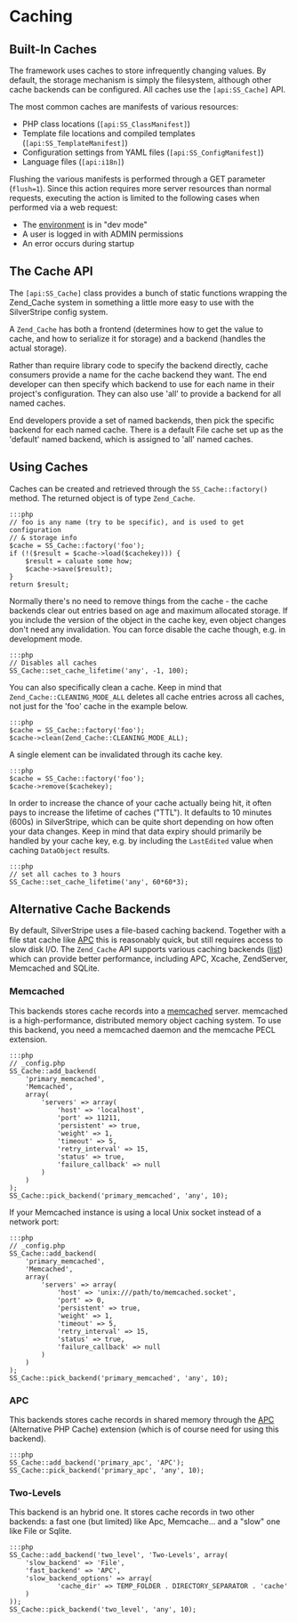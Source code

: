 # Caching

## Built-In Caches

The framework uses caches to store infrequently changing values.
By default, the storage mechanism is simply the filesystem, although
other cache backends can be configured. All caches use the `[api:SS_Cache]` API.

The most common caches are manifests of various resources: 

 * PHP class locations (`[api:SS_ClassManifest]`)
 * Template file locations and compiled templates (`[api:SS_TemplateManifest]`)
 * Configuration settings from YAML files (`[api:SS_ConfigManifest]`)
 * Language files (`[api:i18n]`)

Flushing the various manifests is performed through a GET
parameter (`flush=1`). Since this action requires more server resources than normal requests,
executing the action is limited to the following cases when performed via a web request:

 * The [environment](/topics/environment-management) is in "dev mode"
 * A user is logged in with ADMIN permissions
 * An error occurs during startup

## The Cache API

The `[api:SS_Cache]` class provides a bunch of static functions wrapping the Zend_Cache system 
in something a little more easy to use with the SilverStripe config system.

A `Zend_Cache` has both a frontend (determines how to get the value to cache, 
and how to serialize it for storage) and a backend (handles the actual 
storage).

Rather than require library code to specify the backend directly, cache 
consumers provide a name for the cache backend they want. The end developer 
can then specify which backend to use for each name in their project's
configuration. They can also use 'all' to provide a backend for all named 
caches.

End developers provide a set of named backends, then pick the specific 
backend for each named cache. There is a default File cache set up as the 
'default' named backend, which is assigned to 'all' named caches.

## Using Caches

Caches can be created and retrieved through the `SS_Cache::factory()` method.
The returned object is of type `Zend_Cache`.

	:::php
	// foo is any name (try to be specific), and is used to get configuration 
	// & storage info
	$cache = SS_Cache::factory('foo'); 
	if (!($result = $cache->load($cachekey))) {
		$result = caluate some how;
		$cache->save($result);
	}
	return $result;

Normally there's no need to remove things from the cache - the cache 
backends clear out entries based on age and maximum allocated storage. If you 
include the version of the object in the cache key, even object changes 
don't need any invalidation. You can force disable the cache though,
e.g. in development mode.

	:::php
	// Disables all caches
	SS_Cache::set_cache_lifetime('any', -1, 100);

You can also specifically clean a cache.
Keep in mind that `Zend_Cache::CLEANING_MODE_ALL` deletes all cache
entries across all caches, not just for the 'foo' cache in the example below.

	:::php
	$cache = SS_Cache::factory('foo'); 
	$cache->clean(Zend_Cache::CLEANING_MODE_ALL);

A single element can be invalidated through its cache key.

	:::php
	$cache = SS_Cache::factory('foo');  
	$cache->remove($cachekey);

In order to increase the chance of your cache actually being hit,
it often pays to increase the lifetime of caches ("TTL").
It defaults to 10 minutes (600s) in SilverStripe, which can be
quite short depending on how often your data changes.
Keep in mind that data expiry should primarily be handled by your cache key,
e.g. by including the `LastEdited` value when caching `DataObject` results.

	:::php
	// set all caches to 3 hours
	SS_Cache::set_cache_lifetime('any', 60*60*3);

## Alternative Cache Backends

By default, SilverStripe uses a file-based caching backend.
Together with a file stat cache like [APC](http://us2.php.net/manual/en/book.apc.php) 
this is reasonably quick, but still requires access to slow disk I/O.
The `Zend_Cache` API supports various caching backends ([list](http://framework.zend.com/manual/1.12/en/zend.cache.backends.html))
which can provide better performance, including APC, Xcache, ZendServer, Memcached and SQLite.

### Memcached

This backends stores cache records into a [memcached](http://www.danga.com/memcached/) 
server. memcached is a high-performance, distributed memory object caching system. 
To use this backend, you need a memcached daemon and the memcache PECL extension.

 	:::php
	// _config.php 
	SS_Cache::add_backend(
		'primary_memcached',
		'Memcached',
		array(
		  	'servers' => array(
		  		'host' => 'localhost',
				'port' => 11211,
				'persistent' => true,
				'weight' => 1,
				'timeout' => 5,
				'retry_interval' => 15,
				'status' => true,
				'failure_callback' => null
			)
		)
	);
	SS_Cache::pick_backend('primary_memcached', 'any', 10);

If your Memcached instance is using a local Unix socket instead of a network port:

 	:::php
	// _config.php 
	SS_Cache::add_backend(
		'primary_memcached',
		'Memcached',
		array(
		  	'servers' => array(
				'host' => 'unix:///path/to/memcached.socket',
				'port' => 0,
				'persistent' => true,
				'weight' => 1,
				'timeout' => 5,
				'retry_interval' => 15,
				'status' => true,
				'failure_callback' => null
			)
		)
	);
	SS_Cache::pick_backend('primary_memcached', 'any', 10);

### APC

This backends stores cache records in shared memory through the [APC](http://pecl.php.net/package/APC)
 (Alternative PHP Cache) extension (which is of course need for using this backend).

	:::php
	SS_Cache::add_backend('primary_apc', 'APC');
	SS_Cache::pick_backend('primary_apc', 'any', 10);

### Two-Levels

This backend is an hybrid one. It stores cache records in two other backends: 
a fast one (but limited) like Apc, Memcache... and a "slow" one like File or Sqlite.

	:::php
	SS_Cache::add_backend('two_level', 'Two-Levels', array(
		'slow_backend' => 'File',
		'fast_backend' => 'APC',
		'slow_backend_options' => array(
				'cache_dir' => TEMP_FOLDER . DIRECTORY_SEPARATOR . 'cache'
		)
	));
	SS_Cache::pick_backend('two_level', 'any', 10); 